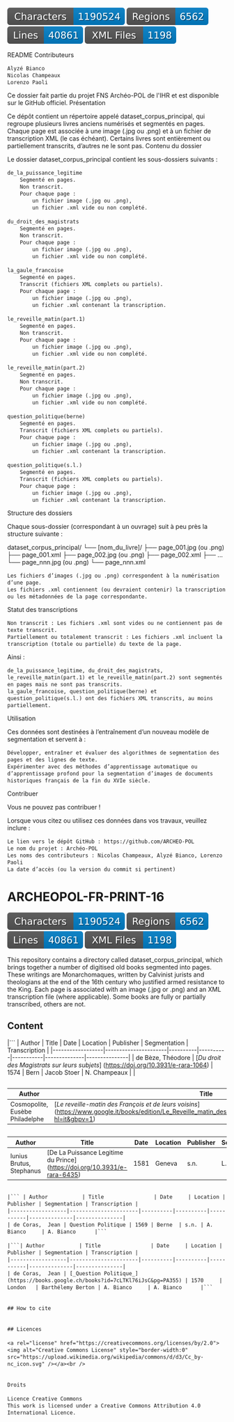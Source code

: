 ![characters badge](badges/characters.svg) ![regions badge](badges/regions.svg) ![lines badge](badges/lines.svg) ![files badge](badges/files.svg)

README
Contributeurs

    Alyzé Bianco
    Nicolas Champeaux    
    Lorenzo Paoli

Ce dossier fait partie du projet FNS Archéo-POL de l'IHR et est disponible sur le GitHub officiel.
Présentation

Ce dépôt contient un répertoire appelé dataset_corpus_principal, qui regroupe plusieurs livres anciens numérisés et segmentés en pages. Chaque page est associée à une image (.jpg ou .png) et à un fichier de transcription XML (le cas échéant). Certains livres sont entièrement ou partiellement transcrits, d’autres ne le sont pas.
Contenu du dossier

Le dossier dataset_corpus_principal contient les sous-dossiers suivants :

    de_la_puissance_legitime
        Segmenté en pages.
        Non transcrit.
        Pour chaque page :
            un fichier image (.jpg ou .png),
            un fichier .xml vide ou non complété.

    du_droit_des_magistrats
        Segmenté en pages.
        Non transcrit.
        Pour chaque page :
            un fichier image (.jpg ou .png),
            un fichier .xml vide ou non complété.

    la_gaule_francoise
        Segmenté en pages.
        Transcrit (fichiers XML complets ou partiels).
        Pour chaque page :
            un fichier image (.jpg ou .png),
            un fichier .xml contenant la transcription.

    le_reveille_matin(part.1)
        Segmenté en pages.
        Non transcrit.
        Pour chaque page :
            un fichier image (.jpg ou .png),
            un fichier .xml vide ou non complété.

    le_reveille_matin(part.2)
        Segmenté en pages.
        Non transcrit.
        Pour chaque page :
            un fichier image (.jpg ou .png),
            un fichier .xml vide ou non complété.

    question_politique(berne)
        Segmenté en pages.
        Transcrit (fichiers XML complets ou partiels).
        Pour chaque page :
            un fichier image (.jpg ou .png),
            un fichier .xml contenant la transcription.

    question_politique(s.l.)
        Segmenté en pages.
        Transcrit (fichiers XML complets ou partiels).
        Pour chaque page :
            un fichier image (.jpg ou .png),
            un fichier .xml contenant la transcription.

Structure des dossiers

Chaque sous-dossier (correspondant à un ouvrage) suit à peu près la structure suivante :

dataset_corpus_principal/
└── [nom_du_livre]/
    ├── page_001.jpg (ou .png)
    ├── page_001.xml
    ├── page_002.jpg (ou .png)
    ├── page_002.xml
    ├── ...
    └── page_nnn.jpg (ou .png)
    └── page_nnn.xml

    Les fichiers d’images (.jpg ou .png) correspondent à la numérisation d’une page.
    Les fichiers .xml contiennent (ou devraient contenir) la transcription ou les métadonnées de la page correspondante.

Statut des transcriptions

    Non transcrit : Les fichiers .xml sont vides ou ne contiennent pas de texte transcrit.
    Partiellement ou totalement transcrit : Les fichiers .xml incluent la transcription (totale ou partielle) du texte de la page.

Ainsi :

    de_la_puissance_legitime, du_droit_des_magistrats, le_reveille_matin(part.1) et le_reveille_matin(part.2) sont segmentés en pages mais ne sont pas transcrits.
    la_gaule_francoise, question_politique(berne) et question_politique(s.l.) ont des fichiers XML transcrits, au moins partiellement.

Utilisation

Ces données sont destinées à l’entraînement d’un nouveau modèle de segmentation et servent à :

    Développer, entraîner et évaluer des algorithmes de segmentation des pages et des lignes de texte.
    Expérimenter avec des méthodes d’apprentissage automatique ou d’apprentissage profond pour la segmentation d’images de documents historiques français de la fin du XVIe siècle.

Contribuer

Vous ne pouvez pas contribuer !

Lorsque vous citez ou utilisez ces données dans vos travaux, veuillez inclure :

    Le lien vers le dépôt GitHub : https://github.com/ARCHEO-POL
    Le nom du projet : Archéo-POL
    Les noms des contributeurs : Nicolas Champeaux, Alyzé Bianco, Lorenzo Paoli
    La date d’accès (ou la version du commit si pertinent)

    
# ARCHEOPOL-FR-PRINT-16

![characters badge](badges/characters.svg) ![regions badge](badges/regions.svg) ![lines badge](badges/lines.svg) ![files badge](badges/files.svg)

This repository contains a directory called dataset_corpus_principal, which brings together a number of digitised old books segmented into pages. These writings are Monarchomaques, written by Calvinist jurists and theologians at the end of the 16th century who justified armed resistance to the King. Each page is associated with an image (.jpg or .png) and an XML transcription file (where applicable). Some books are fully or partially transcribed, others are not.


## Content


|```
| Author           | Title                | Date     | Location | Publisher | Segmentation | Transcription |
|------------------|----------------------|----------|----------|-----------|--------------|---------------|
| de Bèze,  Théodore | [_Du droit des Magistrats sur leurs subjets_] (https://doi.org/10.3931/e-rara-1064) | 1574     | Bern  | Jacob Stoer | N. Champeaux     |   |
```
```
| Author           | Title                | Date     | Location | Publisher | Segmentation | Transcription |
|------------------|----------------------|----------|----------|-----------|--------------|---------------|
| Cosmopolite,  Eusèbe Philadelphe | [_Le reveille-matin des François et de leurs voisins_] (https://www.google.it/books/edition/Le_Reveille_matin_des_Fran%C3%A7ois_et_de_le/GBRr1rSDsQMC?hl=it&gbpv=1) | 1574 | Lyon | Le Preux | N. Champeaux |  |
```

```
| Author           | Title                | Date     | Location | Publisher | Segmentation | Transcription |
|------------------|----------------------|----------|----------|-----------|--------------|---------------|
| Iunius Brutus, Stephanus | [De La Puissance Legitime du Prince] (https://doi.org/10.3931/e-rara-6435) | 1581     | Geneva   | s.n. | L. Paoli     |   |
```

|``` | Author           | Title                | Date     | Location | Publisher | Segmentation | Transcription |
|------------------|----------------------|----------|----------|-----------|--------------|---------------|
| de Coras,  Jean | Question Politique | 1569 | Berne  | s.n. | A. Bianco     | A. Bianco      |``` 

|```| Author           | Title                | Date     | Location | Publisher | Segmentation | Transcription |
|------------------|----------------------|----------|----------|-----------|--------------|---------------|
| de Coras,  Jean | [_Question Politique_] (https://books.google.ch/books?id=7cLTKl76iJsC&pg=PA355) | 1570     | London   | Barthélemy Berton | A. Bianco     | A. Bianco      |```


## How to cite

 
## Licences

<a rel="license" href="https://creativecommons.org/licenses/by/2.0"><img alt="Creative Commons License" style="border-width:0" src="https://upload.wikimedia.org/wikipedia/commons/d/d3/Cc_by-nc_icon.svg" /></a><br /> 


Droits

Licence Creative Commons
This work is licensed under a Creative Commons Attribution 4.0 International Licence.
    

